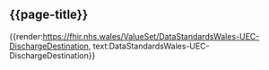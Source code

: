 <div class="warning"><span class="ImplementWarn"></span></div>

## {{page-title}}

{{render:https://fhir.nhs.wales/ValueSet/DataStandardsWales-UEC-DischargeDestination, text:DataStandardsWales-UEC-DischargeDestination}}